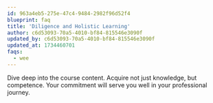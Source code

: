 ```yaml
---
id: 963a4eb5-275e-47c4-9484-2982f96d52f4
blueprint: faq
title: 'Diligence and Holistic Learning'
author: c6d53093-70a5-4010-bf84-815546e3090f
updated_by: c6d53093-70a5-4010-bf84-815546e3090f
updated_at: 1734460701
faqs:
  - wee
---
```

Dive deep into the course content. Acquire not just knowledge, but competence. Your commitment will serve you well in your professional journey.